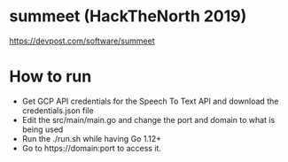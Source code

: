 # summeet (HackTheNorth 2019)

https://devpost.com/software/summeet

# How to run
* Get GCP API credentials for the Speech To Text API and download the credentials.json file
* Edit the src/main/main.go and change the port and domain to what is being used
* Run the ./run.sh while having Go 1.12+
* Go to https://domain:port to access it.

